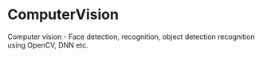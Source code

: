 # ComputerVision
Computer vision - Face detection, recognition, object detection recognition using OpenCV, DNN etc.
